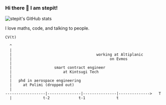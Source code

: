 ### Hi there 👋 I am stepit!

![stepit's GitHub stats](https://github-readme-stats.vercel.app/api?username=0xstepit&show_icons=true&theme=react)

I love maths, code, and talking to people.

```shell
CV(t)

  ^
  |
  |                                      working at Altiplanic
  |                                            on Evmos
  |
  |                   smart contract engineer
  |                       at Kintsugi Tech
  |
  |   phd in aerospace engineering 
  |     at Polimi (dropped out)
  |
------------------|---------------|---------------|-------------->   T
  |              t-2             t-1              t

```

